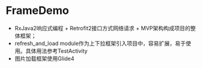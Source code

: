# FrameDemo
- RxJava2响应式编程 + Retrofit2接口方式网络请求 + MVP架构构成项目的整体框架；
- refresh_and_load module作为上下拉框架引入项目中，容易扩展，易于使用。具体用法参考TestActivity
- 图片加载框架使用Glide4

